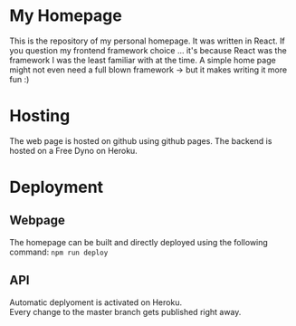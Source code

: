 # My Homepage
This is the repository of my personal homepage. It was written in React. If you question my frontend framework choice ... it's because React was the framework I was the least familiar with at the time. A simple home page might not even need a full blown framework -> but it makes writing it more fun :)

# Hosting
The web page is hosted on github using github pages.
The backend is hosted on a Free Dyno on Heroku.

# Deployment
## Webpage
The homepage can be built and directly deployed using the following command:
`npm run deploy`

## API
Automatic deplyoment is activated on Heroku.  
Every change to the master branch gets published right away.
